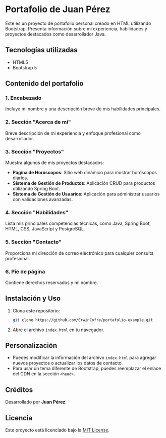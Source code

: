 # Portafolio de Juan Pérez

Este es un proyecto de portafolio personal creado en HTML utilizando Bootstrap. Presenta información sobre mi experiencia, habilidades y proyectos destacados como desarrollador Java.

## Tecnologías utilizadas

- HTML5
- Bootstrap 5

## Contenido del portafolio

### 1. **Encabezado**
   Incluye mi nombre y una descripción breve de mis habilidades principales.

### 2. **Sección "Acerca de mí"**
   Breve descripción de mi experiencia y enfoque profesional como desarrollador.

### 3. **Sección "Proyectos"**
   Muestra algunos de mis proyectos destacados:
   - **Página de Horóscopos**: Sitio web dinámico para mostrar horóscopos diarios.
   - **Sistema de Gestión de Productos**: Aplicación CRUD para productos utilizando Spring Boot.
   - **Sistema de Gestión de Usuarios**: Aplicación para administrar usuarios con validaciones avanzadas.

### 4. **Sección "Habilidades"**
   Lista mis principales competencias técnicas, como Java, Spring Boot, HTML, CSS, JavaScript y PostgreSQL.

### 5. **Sección "Contacto"**
   Proporciona mi dirección de correo electrónico para cualquier consulta profesional.

### 6. **Pie de página**
   Contiene derechos reservados y mi nombre.

## Instalación y Uso

1. Clona este repositorio:
   ```bash
   git clone https://github.com/ErwinCofre/portafolio-example.git
   ```
2. Abre el archivo `index.html` en tu navegador.

## Personalización

- Puedes modificar la información del archivo `index.html` para agregar nuevos proyectos o actualizar los datos de contacto.
- Para usar un tema diferente de Bootstrap, puedes reemplazar el enlace del CDN en la sección `<head>`.

## Créditos

Desarrollado por **Juan Pérez**.

## Licencia

Este proyecto está licenciado bajo la [MIT License](LICENSE).
